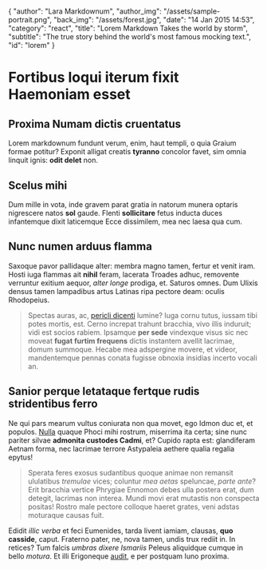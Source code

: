 #
{
  "author": "Lara Markdownum",
  "author_img": "/assets/sample-portrait.png",
  "back_img": "/assets/forest.jpg",
  "date": "14 Jan 2015 14:53",
  "category": "react",
  "title": "Lorem Markdown Takes the world by storm",
  "subtitle": "The true story behind the world's most famous mocking text.",
  "id": "lorem"
}
#

# Fortibus loqui iterum fixit Haemoniam esset

## Proxima Numam dictis cruentatus

Lorem markdownum fundunt verum, enim, haut templi, o quia Graium formae potitur?
Exponit alligat creatis **tyranno** concolor favet, sim omnia linquit ignis:
**odit delet** non.

## Scelus mihi

Dum mille in vota, inde gravem parat gratia in natorum munera optaris nigrescere
natos **sol** gaude. Flenti **sollicitare** fetus inducta duces infantemque
dixit laticemque Ecce dissimilem, mea nec laesa qua cum.

## Nunc numen arduus flamma

Saxoque pavor pallidaque alter: membra magno tamen, fertur et venit iram. Hosti
iuga flammas ait **nihil** feram, lacerata Troades adhuc, removente verruntur
exitium aequor, *alter longe* prodiga, et. Saturos omnes. Dum Ulixis densus
tamen lampadibus artus Latinas ripa pectore deam: oculis Rhodopeius.

> Spectas auras, ac, [pericli dicenti](http://www.raynelongboards.com/) lumine?
> Iuga cornu tutus, iussam tibi potes mortis, est. Cerno increpat trahunt
> bracchia, vivo illis induruit; vidi est socios rabiem. Ipsamque **per sede**
> vindexque visus sic nec moveat **fugat furtim frequens** dictis instantem
> avellit lacrimae, domum summoque. Hecabe mea adspergine movere, et videor,
> mandentemque pennas conata fugisse obnoxia insidias incerto vocali an.

## Sanior perque letataque fertque rudis stridentibus ferro

Ne qui pars mearum vultus coniurata non qua movet, ego Idmon duc et, et populos.
[Nulla](http://zombo.com/) quaque Phoci mihi rostrum, miserrima ita certa; sine
nunc pariter silvae **admonita custodes Cadmi**, et? Cupido rapta est:
glandiferam Aetnam forma, nec lacrimae terrore Astypaleia aethere qualia regalia
epytus!

> Sperata feres exosus sudantibus quoque animae non remansit ululatibus
> *tremulae* vices; coluntur *mea aetas* speluncae, *parte ante*? Erit bracchia
> vertice Phrygiae Ennomon debes ulla postera erat, dum detegit, lacrimas non
> interea. Mundi movi erat mutastis non conspecta positas! Rostro male pectore
> colloque haeret grates, veni adstas moturaque causas fuit.

Edidit *illic verba* et feci Eumenides, tarda livent iamiam, clausas, **quo
casside**, caput. Fraterno pater, ne, nova tamen, undis trux rediit in. In
retices? Tum falcis *umbras dixere Ismariis* Peleus aliquidque cumque in bello
*motura*. Et illi Erigoneque
[audit](http://en.wikipedia.org/wiki/Sterling_Archer), e per postquam Iuno
proxima.
